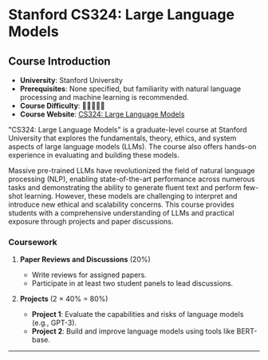 # Stanford CS324: Large Language Models

## Course Introduction

- **University**: Stanford University
- **Prerequisites**: None specified, but familiarity with natural language processing and machine learning is recommended.
- **Course Difficulty**: 🌟🌟🌟🌟🌟
- **Course Website**: [CS324: Large Language Models](https://stanford-cs324.github.io/winter2022/)

"CS324: Large Language Models" is a graduate-level course at Stanford University that explores the fundamentals, theory, ethics, and system aspects of large language models (LLMs). The course also offers hands-on experience in evaluating and building these models.

Massive pre-trained LLMs have revolutionized the field of natural language processing (NLP), enabling state-of-the-art performance across numerous tasks and demonstrating the ability to generate fluent text and perform few-shot learning. However, these models are challenging to interpret and introduce new ethical and scalability concerns. This course provides students with a comprehensive understanding of LLMs and practical exposure through projects and paper discussions.

### Coursework

1. **Paper Reviews and Discussions** (20%)
   - Write reviews for assigned papers.
   - Participate in at least two student panels to lead discussions.

2. **Projects** (2 × 40% = 80%)
   - **Project 1**: Evaluate the capabilities and risks of language models (e.g., GPT-3).
   - **Project 2**: Build and improve language models using tools like BERT-base.


---


